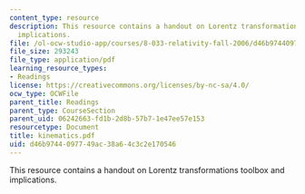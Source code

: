 ```yaml
---
content_type: resource
description: This resource contains a handout on Lorentz transformations toolbox and
  implications.
file: /ol-ocw-studio-app/courses/8-033-relativity-fall-2006/d46b9744097749ac38a64c3c2e170546_kinematics.pdf
file_size: 293243
file_type: application/pdf
learning_resource_types:
- Readings
license: https://creativecommons.org/licenses/by-nc-sa/4.0/
ocw_type: OCWFile
parent_title: Readings
parent_type: CourseSection
parent_uid: 06242663-fd1b-2d8b-57b7-1e47ee57e153
resourcetype: Document
title: kinematics.pdf
uid: d46b9744-0977-49ac-38a6-4c3c2e170546
---
```

This resource contains a handout on Lorentz transformations toolbox and implications.